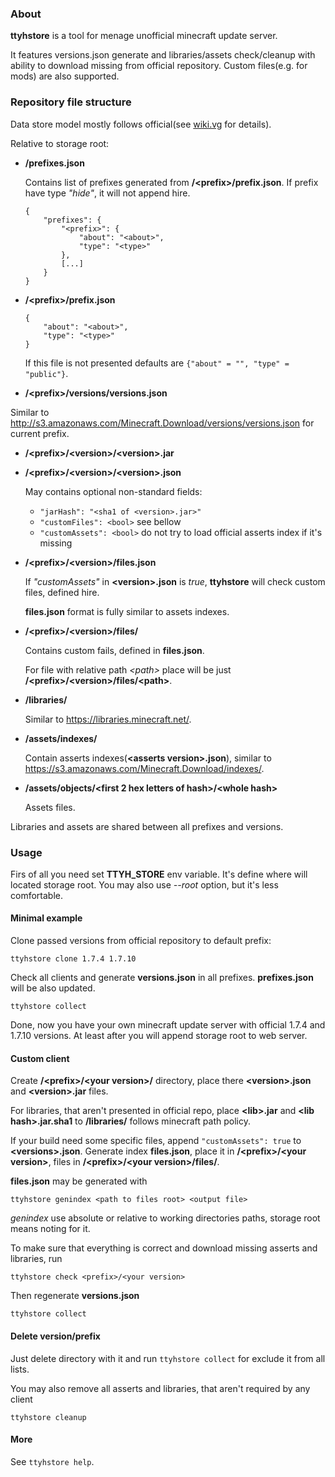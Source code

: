 ### About

**ttyhstore** is a tool for menage unofficial minecraft update server.

It features versions.json generate and libraries/assets check/cleanup with ability to download missing from official repository. Custom files(e.g. for mods) are also supported.


### Repository file structure

Data store model mostly follows official(see [wiki.vg](http://wiki.vg/Game_Files) for details).

Relative to storage root:
*   **/prefixes.json**
    
    Contains list of prefixes generated from **/&lt;prefix>/prefix.json**. If prefix have type *"hide"*, it will not append hire.
    ```
    {
        "prefixes": {
            "<prefix>": {
                "about": "<about>",
                "type": "<type>"
            },
            [...]
        }
    }
    ```

*   **/&lt;prefix>/prefix.json**
    ```
    {
        "about": "<about>",
        "type": "<type>"
    }
    ```
    
    If this file is not presented defaults are `{"about" = "", "type" = "public"}`.
    
*   **/&lt;prefix>/versions/versions.json**

   Similar to http://s3.amazonaws.com/Minecraft.Download/versions/versions.json for current prefix.
   
*   **/&lt;prefix>/&lt;version>/&lt;version>.jar**

*   **/&lt;prefix>/&lt;version>/&lt;version>.json**
    
    May contains optional non-standard fields:
    - `"jarHash": "<sha1 of <version>.jar>"`
    - `"customFiles": <bool>` see bellow
    - `"customAssets": <bool>` do not try to load official asserts index if it's missing 

*   **/&lt;prefix>/&lt;version>/files.json**
    
    If *"customAssets"* in **&lt;version>.json** is *true*, **ttyhstore** will check custom files, defined hire.
    
    **files.json** format is fully similar to assets indexes.

*   **/&lt;prefix>/&lt;version>/files/**

    Contains custom fails, defined in **files.json**.
    
    For file with relative path *&lt;path>* place will be just **/&lt;prefix>/&lt;version>/files/&lt;path>**.
    
*   **/libraries/**

    Similar to https://libraries.minecraft.net/.

*   **/assets/indexes/**

    Contain asserts indexes(**&lt;asserts version>.json**), similar to https://s3.amazonaws.com/Minecraft.Download/indexes/.
    
*   **/assets/objects/&lt;first 2 hex letters of hash>/&lt;whole hash>**

    Assets files.
    
    
Libraries and assets are shared between all prefixes and versions.

### Usage

Firs of all you need set **TTYH_STORE** env variable. It's define where will located storage root. You may also use *--root* option, but it's less comfortable.

#### Minimal example
Clone passed versions from official repository to default prefix:
```
ttyhstore clone 1.7.4 1.7.10
```
Check all clients and generate **versions.json** in all prefixes. **prefixes.json** will be also updated.
```
ttyhstore collect
```
Done, now you have your own minecraft update server with official 1.7.4 and 1.7.10 versions. At least after you will append storage root to web server.

#### Custom client

Create **/&lt;prefix>/&lt;your version>/** directory, place there **&lt;version>.json** and **&lt;version>.jar** files.

For libraries, that aren't presented in official repo, place **&lt;lib>.jar** and **&lt;lib hash>.jar.sha1** to **/libraries/** follows minecraft path policy.

If your build need some specific files, append `"customAssets": true` to **&lt;versions>.json**. Generate index **files.json**, place it in **/&lt;prefix>/&lt;your version>**, files in **/&lt;prefix>/&lt;your version>/files/**.

**files.json** may be generated with
```
ttyhstore genindex <path to files root> <output file>
```

*genindex* use absolute or relative to working directories paths, storage root means noting for it. 

To make sure that everything is correct and download missing asserts and libraries, run
```
ttyhstore check <prefix>/<your version>
```
Then regenerate **versions.json**
```
ttyhstore collect
```

#### Delete version/prefix

Just delete directory with it and run `ttyhstore collect` for exclude it from all lists.

You may also remove all asserts and libraries, that aren't required by any client
```
ttyhstore cleanup
```

#### More

See `ttyhstore help`.